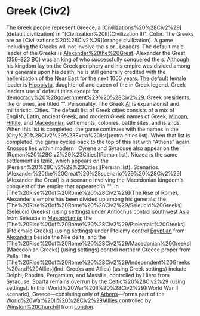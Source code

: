# Greek (Civ2)

The Greek people represent Greece, a [Civilizations%20%28Civ2%29](default civilization) in "[Civilization%20II](Civilization II)".
Color.
The Greeks are an [Civilizations%20%28Civ2%29](orange civilization). A game including the Greeks will not involve the s or .
Leaders.
The default male leader of the Greeks is [Alexander%20the%20Great](Alexander). Alexander the Great (356–323 BC) was an king of who successfully conquered the s. Although his kingdom lay on the Greek periphery and his empire was divided among his generals upon his death, he is still generally credited with the hellenization of the Near East for the next 1000 years.
The default female leader is [Hippolyta](Hippolyta), daughter of and queen of the in Greek legend. 
Greek leaders use s' default titles except for [democracy%20%28government%29%20%28Civ2%29](democracy). Greek presidents, like or ones, are titled "".
Personality.
The Greek [AI](AI) is expansionist and militaristic.
Cities.
The default list of Greek cities consists of a mix of English, Latin, ancient Greek, and modern Greek names of Greek, [Minoan](Minoan), [Hittite](Hittite), and [Macedonian](Macedonian) settlements, colonies, battle sites, and islands.
When this list is completed, the game continues with the names in the [City%20%28Civ2%29%23Extra%20list](extra cities list). When that list is completed, the game cycles back to the top of this list with "Athens" again.
Knossos lies within modern . Cyrene and Syracuse also appear on the [Roman%20%28Civ2%29%23Cities](Roman list). Nicaea is the same settlement as Iznik, which appears on the [Persian%20%28Civ2%29%23Cities](Persian list).
Scenarios.
[Alexander%20the%20Great%20%28scenario%29%20%28Civ2%29](Alexander the Great) is a scenario involving the Macedonian kingdom's conquest of the empire that appeared in "".
In [The%20Rise%20of%20Rome%20%28Civ2%29](The Rise of Rome), Alexander's empire has been divided up among his generals: the [The%20Rise%20of%20Rome%20%28Civ2%29/Seleucid%20Greeks](Seleucid Greeks) (using settings) under Antiochus control southwest [Asia](Asia) from Seleucia in [Mesopotamia](Mesopotamia); the [The%20Rise%20of%20Rome%20%28Civ2%29/Ptolemaic%20Greeks](Ptolemaic Greeks) (using settings) under Ptolemy control [Egyptian](Egypt) from [Alexandria](Alexandria) beside the Nile delta; and the [The%20Rise%20of%20Rome%20%28Civ2%29/Macedonian%20Greeks](Macedonian Greeks) (using settings) control northern Greece proper from Pella. The [The%20Rise%20of%20Rome%20%28Civ2%29/Independent%20Greeks%20and%20Allies](Ind. Greeks and Allies) (using Greek settings) include Delphi, Rhodes, Pergamum, and Massilia, controlled by Hiero from Syracuse. [Sparta](Sparta) remains overrun by the [Celtic%20%28Civ2%29](Celts) (using settings).
In the [World%20War%20II%20%28Civ2%29](World War II scenario), Greece—consisting only of [Athens](Athens)—forms part of the [World%20War%20II%20%28Civ2%29/Allies](Allies) controlled by [Winston%20Churchill](Churchill) from [London](London).